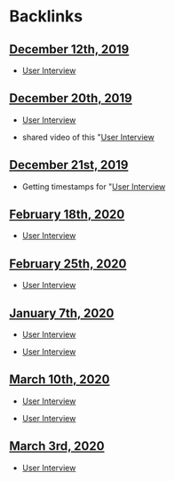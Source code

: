 
# Backlinks
## [December 12th, 2019](<December 12th, 2019.md>)
- [User Interview](<User Interview.md>)

## [December 20th, 2019](<December 20th, 2019.md>)
- [User Interview](<User Interview.md>)

- shared video of this "[User Interview](<User Interview.md>)

## [December 21st, 2019](<December 21st, 2019.md>)
- Getting timestamps for "[User Interview](<User Interview.md>)

## [February 18th, 2020](<February 18th, 2020.md>)
- [User Interview](<User Interview.md>)

## [February 25th, 2020](<February 25th, 2020.md>)
- [User Interview](<User Interview.md>)

## [January 7th, 2020](<January 7th, 2020.md>)
- [User Interview](<User Interview.md>)

- [User Interview](<User Interview.md>)

## [March 10th, 2020](<March 10th, 2020.md>)
- [User Interview](<User Interview.md>)

- [User Interview](<User Interview.md>)

## [March 3rd, 2020](<March 3rd, 2020.md>)
- [User Interview](<User Interview.md>)

